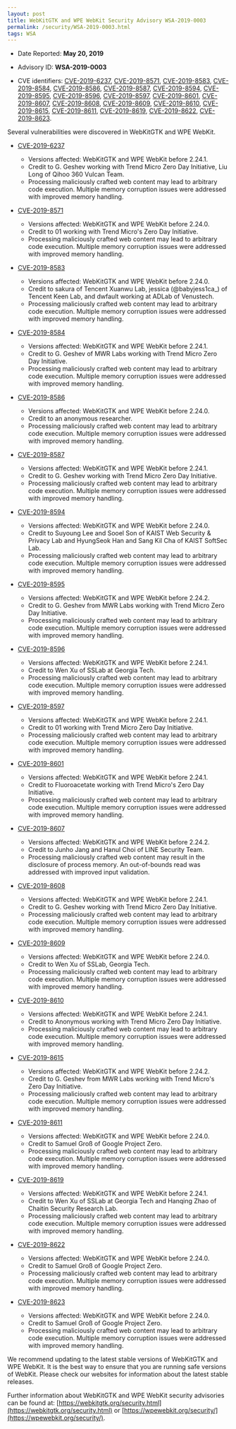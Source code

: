 ```yaml
---
layout: post
title: WebKitGTK and WPE WebKit Security Advisory WSA-2019-0003
permalink: /security/WSA-2019-0003.html
tags: WSA
---
```


* Date Reported: **May 20, 2019**

* Advisory ID: **WSA-2019-0003**

* CVE identifiers: [CVE-2019-6237](#CVE-2019-6237), [CVE-2019-8571](#CVE-2019-8571),
  [CVE-2019-8583](#CVE-2019-8583), [CVE-2019-8584](#CVE-2019-8584),
  [CVE-2019-8586](#CVE-2019-8586), [CVE-2019-8587](#CVE-2019-8587),
  [CVE-2019-8594](#CVE-2019-8594), [CVE-2019-8595](#CVE-2019-8595),
  [CVE-2019-8596](#CVE-2019-8596), [CVE-2019-8597](#CVE-2019-8597),
  [CVE-2019-8601](#CVE-2019-8601), [CVE-2019-8607](#CVE-2019-8607),
  [CVE-2019-8608](#CVE-2019-8608), [CVE-2019-8609](#CVE-2019-8609),
  [CVE-2019-8610](#CVE-2019-8610), [CVE-2019-8615](#CVE-2019-8615),
  [CVE-2019-8611](#CVE-2019-8611), [CVE-2019-8619](#CVE-2019-8619),
  [CVE-2019-8622](#CVE-2019-8622), [CVE-2019-8623](#CVE-2019-8623).


Several vulnerabilities were discovered in WebKitGTK and WPE WebKit.

* <a name="CVE-2019-6237" href="https://cve.mitre.org/cgi-bin/cvename.cgi?name=CVE-2019-6237">CVE-2019-6237</a>
  * Versions affected: WebKitGTK and WPE WebKit before 2.24.1.
  * Credit to G. Geshev working with Trend Micro Zero Day Initiative,
    Liu Long of Qihoo 360 Vulcan Team.
  * Processing maliciously crafted web content may lead to arbitrary
    code execution. Multiple memory corruption issues were addressed
    with improved memory handling.

* <a name="CVE-2019-8571" href="https://cve.mitre.org/cgi-bin/cvename.cgi?name=CVE-2019-8571">CVE-2019-8571</a>
  * Versions affected: WebKitGTK and WPE WebKit before 2.24.0.
  * Credit to 01 working with Trend Micro's Zero Day Initiative.
  * Processing maliciously crafted web content may lead to arbitrary
    code execution. Multiple memory corruption issues were addressed
    with improved memory handling.

* <a name="CVE-2019-8583" href="https://cve.mitre.org/cgi-bin/cvename.cgi?name=CVE-2019-8583">CVE-2019-8583</a>
  * Versions affected: WebKitGTK and WPE WebKit before 2.24.0.
  * Credit to sakura of Tencent Xuanwu Lab, jessica (@babyjess1ca_) of
    Tencent Keen Lab, and dwfault working at ADLab of Venustech.
  * Processing maliciously crafted web content may lead to arbitrary
    code execution. Multiple memory corruption issues were addressed
    with improved memory handling.

* <a name="CVE-2019-8584" href="https://cve.mitre.org/cgi-bin/cvename.cgi?name=CVE-2019-8584">CVE-2019-8584</a>
  * Versions affected: WebKitGTK and WPE WebKit before 2.24.1.
  * Credit to G. Geshev of MWR Labs working with Trend Micro Zero Day
    Initiative.
  * Processing maliciously crafted web content may lead to arbitrary
    code execution. Multiple memory corruption issues were addressed
    with improved memory handling.

* <a name="CVE-2019-8586" href="https://cve.mitre.org/cgi-bin/cvename.cgi?name=CVE-2019-8586">CVE-2019-8586</a>
  * Versions affected: WebKitGTK and WPE WebKit before 2.24.0.
  * Credit to an anonymous researcher.
  * Processing maliciously crafted web content may lead to arbitrary
    code execution. Multiple memory corruption issues were addressed
    with improved memory handling.

* <a name="CVE-2019-8587" href="https://cve.mitre.org/cgi-bin/cvename.cgi?name=CVE-2019-8587">CVE-2019-8587</a>
  * Versions affected: WebKitGTK and WPE WebKit before 2.24.1.
  * Credit to G. Geshev working with Trend Micro Zero Day Initiative.
  * Processing maliciously crafted web content may lead to arbitrary
    code execution. Multiple memory corruption issues were addressed
    with improved memory handling.

* <a name="CVE-2019-8594" href="https://cve.mitre.org/cgi-bin/cvename.cgi?name=CVE-2019-8594">CVE-2019-8594</a>
  * Versions affected: WebKitGTK and WPE WebKit before 2.24.0.
  * Credit to Suyoung Lee and Sooel Son of KAIST Web Security & Privacy
    Lab and HyungSeok Han and Sang Kil Cha of KAIST SoftSec Lab.
  * Processing maliciously crafted web content may lead to arbitrary
    code execution. Multiple memory corruption issues were addressed
    with improved memory handling.

* <a name="CVE-2019-8595" href="https://cve.mitre.org/cgi-bin/cvename.cgi?name=CVE-2019-8595">CVE-2019-8595</a>
  * Versions affected: WebKitGTK and WPE WebKit before 2.24.2.
  * Credit to G. Geshev from MWR Labs working with Trend Micro Zero Day
    Initiative.
  * Processing maliciously crafted web content may lead to arbitrary
    code execution. Multiple memory corruption issues were addressed
    with improved memory handling.

* <a name="CVE-2019-8596" href="https://cve.mitre.org/cgi-bin/cvename.cgi?name=CVE-2019-8596">CVE-2019-8596</a>
  * Versions affected: WebKitGTK and WPE WebKit before 2.24.1.
  * Credit to Wen Xu of SSLab at Georgia Tech.
  * Processing maliciously crafted web content may lead to arbitrary
    code execution. Multiple memory corruption issues were addressed
    with improved memory handling.

* <a name="CVE-2019-8597" href="https://cve.mitre.org/cgi-bin/cvename.cgi?name=CVE-2019-8597">CVE-2019-8597</a>
  * Versions affected: WebKitGTK and WPE WebKit before 2.24.1.
  * Credit to 01 working with Trend Micro Zero Day Initiative.
  * Processing maliciously crafted web content may lead to arbitrary
    code execution. Multiple memory corruption issues were addressed
    with improved memory handling.

* <a name="CVE-2019-8601" href="https://cve.mitre.org/cgi-bin/cvename.cgi?name=CVE-2019-8601">CVE-2019-8601</a>
  * Versions affected: WebKitGTK and WPE WebKit before 2.24.1.
  * Credit to Fluoroacetate working with Trend Micro's Zero Day
    Initiative.
  * Processing maliciously crafted web content may lead to arbitrary
    code execution. Multiple memory corruption issues were addressed
    with improved memory handling.

* <a name="CVE-2019-8607" href="https://cve.mitre.org/cgi-bin/cvename.cgi?name=CVE-2019-8607">CVE-2019-8607</a>
  * Versions affected: WebKitGTK and WPE WebKit before 2.24.2.
  * Credit to Junho Jang and Hanul Choi of LINE Security Team.
  * Processing maliciously crafted web content may result in the
    disclosure of process memory. An out-of-bounds read was addressed
    with improved input validation.

* <a name="CVE-2019-8608" href="https://cve.mitre.org/cgi-bin/cvename.cgi?name=CVE-2019-8608">CVE-2019-8608</a>
  * Versions affected: WebKitGTK and WPE WebKit before 2.24.1.
  * Credit to G. Geshev working with Trend Micro Zero Day Initiative.
  * Processing maliciously crafted web content may lead to arbitrary
    code execution. Multiple memory corruption issues were addressed
    with improved memory handling.

* <a name="CVE-2019-8609" href="https://cve.mitre.org/cgi-bin/cvename.cgi?name=CVE-2019-8609">CVE-2019-8609</a>
  * Versions affected: WebKitGTK and WPE WebKit before 2.24.0.
  * Credit to Wen Xu of SSLab, Georgia Tech.
  * Processing maliciously crafted web content may lead to arbitrary
    code execution. Multiple memory corruption issues were addressed
    with improved memory handling.

* <a name="CVE-2019-8610" href="https://cve.mitre.org/cgi-bin/cvename.cgi?name=CVE-2019-8610">CVE-2019-8610</a>
  * Versions affected: WebKitGTK and WPE WebKit before 2.24.1.
  * Credit to Anonymous working with Trend Micro Zero Day Initiative.
  * Processing maliciously crafted web content may lead to arbitrary
    code execution. Multiple memory corruption issues were addressed
    with improved memory handling.

* <a name="CVE-2019-8615" href="https://cve.mitre.org/cgi-bin/cvename.cgi?name=CVE-2019-8615">CVE-2019-8615</a>
  * Versions affected: WebKitGTK and WPE WebKit before 2.24.2.
  * Credit to G. Geshev from MWR Labs working with Trend Micro's Zero
    Day Initiative.
  * Processing maliciously crafted web content may lead to arbitrary
    code execution. Multiple memory corruption issues were addressed
    with improved memory handling.

* <a name="CVE-2019-8611" href="https://cve.mitre.org/cgi-bin/cvename.cgi?name=CVE-2019-8611">CVE-2019-8611</a>
  * Versions affected: WebKitGTK and WPE WebKit before 2.24.0.
  * Credit to Samuel Groß of Google Project Zero.
  * Processing maliciously crafted web content may lead to arbitrary
    code execution. Multiple memory corruption issues were addressed
    with improved memory handling.

* <a name="CVE-2019-8619" href="https://cve.mitre.org/cgi-bin/cvename.cgi?name=CVE-2019-8619">CVE-2019-8619</a>
  * Versions affected: WebKitGTK and WPE WebKit before 2.24.1.
  * Credit to Wen Xu of SSLab at Georgia Tech and Hanqing Zhao of
    Chaitin Security Research Lab.
  * Processing maliciously crafted web content may lead to arbitrary
    code execution. Multiple memory corruption issues were addressed
    with improved memory handling.

* <a name="CVE-2019-8622" href="https://cve.mitre.org/cgi-bin/cvename.cgi?name=CVE-2019-8622">CVE-2019-8622</a>
  * Versions affected: WebKitGTK and WPE WebKit before 2.24.0.
  * Credit to Samuel Groß of Google Project Zero.
  * Processing maliciously crafted web content may lead to arbitrary
    code execution. Multiple memory corruption issues were addressed
    with improved memory handling.

* <a name="CVE-2019-8623" href="https://cve.mitre.org/cgi-bin/cvename.cgi?name=CVE-2019-8623">CVE-2019-8623</a>
  * Versions affected: WebKitGTK and WPE WebKit before 2.24.0.
  * Credit to Samuel Groß of Google Project Zero.
  * Processing maliciously crafted web content may lead to arbitrary
    code execution. Multiple memory corruption issues were addressed
    with improved memory handling.


We recommend updating to the latest stable versions of WebKitGTK and WPE
WebKit. It is the best way to ensure that you are running safe versions
of WebKit. Please check our websites for information about the latest
stable releases.

Further information about WebKitGTK and WPE WebKit security advisories can be found at: 
[https://webkitgtk.org/security.html](https://webkitgtk.org/security.html) or [https://wpewebkit.org/security/](https://wpewebkit.org/security/).
